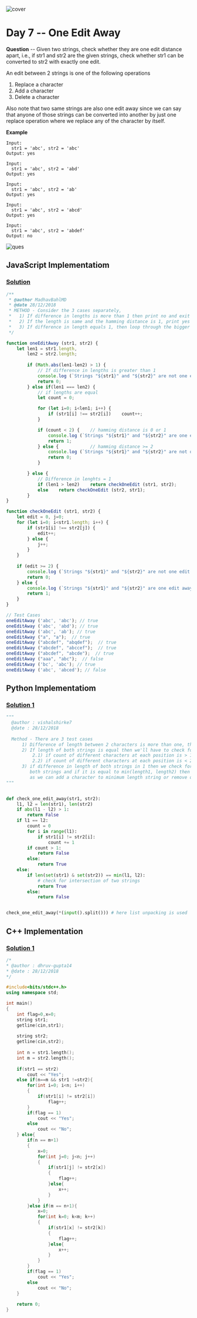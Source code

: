 ![cover](./cover.png)

# Day 7 -- One Edit Away

**Question** -- Given two strings, check whether they are one edit distance apart, i.e., if str1 and str2 are the given strings, check whether str1 can be converted to str2 with exactly one edit.

An edit between 2 strings is one of the following operations

1. Replace a character
2. Add a character
3. Delete a character

Also note that two same strings are also one edit away since we can say that anyone of those strings can be converted into another by just one replace operation where we replace any of the character by itself.

**Example**

```
Input: 
  str1 = 'abc', str2 = 'abc'
Output: yes
```

```
Input:
  str1 = 'abc', str2 = 'abd'
Output: yes
```

```
Input:
  str1 = 'abc', str2 = 'ab'
Output: yes
```

```
Input:
  str1 = 'abc', str2 = 'abcd'
Output: yes
```

```
Input:
  str1 = 'abc', str2 = 'abdef'
Output: no
```

![ques](./ques.png)

## JavaScript Implementatiom

### [Solution](./JavaScript/sol.js)

```js
/**
 * @author MadhavBahlMD
 * @date 28/12/2018
 * METHOD - Consider the 3 cases separately, 
 *   1) If difference in lengths is more than 1 then print no and exit 
 *   2) If the length is same and the hamming distance is 1, print yes
 *   3) If difference in length equals 1, then loop through the bigger string and check for the corresponding elements of smaller string
 */

function oneEditAway (str1, str2) {
    let len1 = str1.length,
        len2 = str2.length;
    
        if (Math.abs(len1-len2) > 1) {
            // If difference in lengths is greater than 1
            console.log (`Strings "${str1}" and "${str2}" are not one edit away`);
            return 0;
        } else if(len1 === len2) {
            // if lengths are equal
            let count = 0;

            for (let i=0; i<len1; i++) {
                if (str1[i] !== str2[i])    count++;
            }

            if (count < 2) {    // hamming distance is 0 or 1
                console.log (`Strings "${str1}" and "${str2}" are one edit away`);
                return 1;
            } else {            // hamming distance >= 2
                console.log (`Strings "${str1}" and "${str2}" are not one edit away`);
                return 0;
            }

        } else {
            // Difference in lenghts = 1
            if (len1 > len2)    return checkOneEdit (str1, str2);
            else    return checkOneEdit (str2, str1);
        }
}

function checkOneEdit (str1, str2) {
    let edit = 0, j=0;
    for (let i=0; i<str1.length; i++) {
        if (str1[i] !== str2[j]) {
            edit++;
        } else {
            j++;
        }
    }
    
    if (edit >= 2) {
        console.log (`Strings "${str1}" and "${str2}" are not one edit away`);
        return 0;
    } else {
        console.log (`Strings "${str1}" and "${str2}" are one edit away`);
        return 1;
    }
}

// Test Cases
oneEditAway ('abc', 'abc'); // true
oneEditAway ('abc', 'abd'); // true
oneEditAway ('abc', 'ab'); // true
oneEditAway ("a", "a");  // true
oneEditAway ("abcdef", "abqdef");  // true
oneEditAway ("abcdef", "abccef");  // true
oneEditAway ("abcdef", "abcde");  // true
oneEditAway ("aaa", "abc");  // false
oneEditAway ('bc', 'abc'); // true
oneEditAway ('abc', 'abced'); // false
```

## Python Implementatiom

### [Solution 1](./Python/onewordaway.py)

```python
"""
  @author : vishalshirke7
  @date : 28/12/2018
  
  Method - There are 3 test cases
      1) Difference of length between 2 characters is more than one, then answer is False
      2) If length of both strings is equal then we'll have to check for 2 cases
          2.1) if count of different characters at each position is > 1 then answer is False
          2.2) if count of different characters at each position is < 2 then answer is True
      3) if difference in length of both strings in 1 then we check for intersection of 
         both strings and if it is equal to min(length1, length2) then answer is true 
         as we can add a character to minimum length string or remove one from bigger length string
"""


def check_one_edit_away(str1, str2):
    l1, l2 = len(str1), len(str2)
    if abs(l1 - l2) > 1:
        return False
    if l1 == l2:
        count = 0
        for i in range(l1):
            if str1[i] != str2[i]:
                count += 1
        if count > 1:
            return False
        else:
            return True
    else:
        if len(set(str1) & set(str2)) == min(l1, l2): 
            # check for intersection of two strings
            return True
        else:
            return False


check_one_edit_away(*(input().split())) # here list unpacking is used
```


## C++ Implementation

### [Solution 1](./C++/day7.cpp)

```cpp
/*
* @author : dhruv-gupta14
* @date : 28/12/2018
*/

#include<bits/stdc++.h>
using namespace std;

int main()
{
    int flag=0,x=0;
    string str1;
    getline(cin,str1);
    
    string str2;
    getline(cin,str2);
    
    int n = str1.length();
    int m = str2.length();
    
    if(str1 == str2)
        cout << "Yes";
    else if(n==m && str1 !=str2){
        for(int i=0; i<n; i++)
        {
            if(str1[i] != str2[i])
                flag++;
        }
        if(flag == 1)
            cout << "Yes";
        else
            cout << "No";
    } else{
        if(n == m+1)
        {
            x=0;
            for(int j=0; j<n; j++)
            {
                if(str1[j] != str2[x])
                {
                    flag++;
                }else{
                    x++;
                }
            }
        }else if(m == n+1){
            x=0;
            for(int k=0; k<m; k++)
            {
                if(str1[x] != str2[k])
                {
                    flag++;
                }else{
                    x++;
                }
            }
        }
        if(flag == 1)
            cout << "Yes";
        else
            cout << "No";
    }
    
    return 0;
}
```

